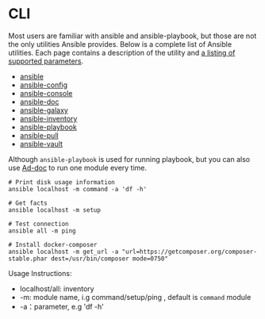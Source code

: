 # CLI

Most users are familiar with ansible and ansible-playbook, but those are not the only utilities Ansible provides. Below is a complete list of Ansible utilities. Each page contains a description of the utility and [a listing of supported parameters](https://docs.ansible.com/ansible/latest/user_guide/command_line_tools.html).

- [ansible](https://docs.ansible.com/ansible/latest/cli/ansible.html)
- [ansible-config](https://docs.ansible.com/ansible/latest/cli/ansible-config.html)
- [ansible-console](https://docs.ansible.com/ansible/latest/cli/ansible-console.html)
- [ansible-doc](https://docs.ansible.com/ansible/latest/cli/ansible-doc.html)
- [ansible-galaxy](https://docs.ansible.com/ansible/latest/cli/ansible-galaxy.html)
- [ansible-inventory](https://docs.ansible.com/ansible/latest/cli/ansible-inventory.html)
- [ansible-playbook](https://docs.ansible.com/ansible/latest/cli/ansible-playbook.html)
- [ansible-pull](https://docs.ansible.com/ansible/latest/cli/ansible-pull.html)
- [ansible-vault](https://docs.ansible.com/ansible/latest/cli/ansible-vault.html)

Although `ansible-playbook` is used for running playbook, but you can also use [Ad-doc](https://docs.ansible.com/ansible/2.9/user_guide/intro_adhoc.html) to run one module every time.  

```
# Print disk usage information
ansible localhost -m command -a 'df -h'

# Get facts
ansible localhost -m setup

# Test connection
ansible all -m ping

# Install docker-composer
ansible localhost -m get_url -a "url=https://getcomposer.org/composer-stable.phar dest=/usr/bin/composer mode=0750"
```

Usage Instructions:  

* localhost/all: inventory
* -m: module name, i.g command/setup/ping , default is `command` module
* -a：parameter, e.g 'df -h'